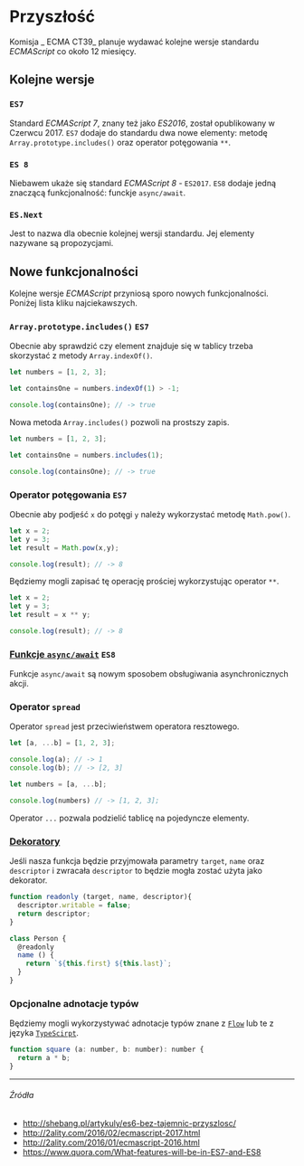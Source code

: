 # Przyszłość

Komisja _ ECMA CT39_ planuje wydawać kolejne wersje standardu _ECMAScript_ co około 12 miesięcy. 

## Kolejne wersje

### `ES7`

Standard _ECMAScript 7_, znany też jako _ES2016_, został opublikowany w Czerwcu 2017. `ES7` dodaje do standardu dwa nowe elementy: metodę `Array.prototype.includes()` oraz operator potęgowania `**`.

### `ES 8`

Niebawem ukaże się standard _ECMAScript 8_ - `ES2017`. `ES8` dodaje jedną znaczącą funkcjonalność: funckje `async/await`.

### `ES.Next`

Jest to nazwa dla obecnie kolejnej wersji standardu. Jej elementy nazywane są propozycjami.

## Nowe funkcjonalności

Kolejne wersje _ECMAScript_ przyniosą sporo nowych funkcjonalności. Poniżej lista kliku najciekawszych.

### `Array.prototype.includes()` `ES7`

Obecnie aby sprawdzić czy element znajduje się w tablicy trzeba skorzystać z metody `Array.indexOf()`.

```js
let numbers = [1, 2, 3];

let containsOne = numbers.indexOf(1) > -1;

console.log(containsOne); // -> true
```

Nowa metoda `Array.includes()` pozwoli na prostszy zapis.

```js
let numbers = [1, 2, 3];

let containsOne = numbers.includes(1);

console.log(containsOne); // -> true

```

### Operator potęgowania `ES7`

Obecnie aby podjeść `x` do potęgi `y` należy wykorzystać metodę `Math.pow()`.

```js
let x = 2;
let y = 3;
let result = Math.pow(x,y);

console.log(result); // -> 8
```

Będziemy mogli zapisać tę operację prościej wykorzystując operator `**`.

```js
let x = 2;
let y = 3;
let result = x ** y;

console.log(result); // -> 8
```

### [Funkcje `async/await`](https://github.com/tc39/ecmascript-asyncawait) `ES8`

Funkcje `async/await` są nowym sposobem obsługiwania asynchronicznych akcji.

### Operator `spread`

Operator `spread` jest przeciwieństwem operatora resztowego.

```js
let [a, ...b] = [1, 2, 3];

console.log(a); // -> 1
console.log(b); // -> [2, 3]

let numbers = [a, ...b];

console.log(numbers) // -> [1, 2, 3];
```

Operator `...` pozwala podzielić tablicę na pojedyncze elementy.

### [Dekoratory](https://github.com/tc39/proposal-decorators)

Jeśli nasza funkcja będzie przyjmowała parametry `target`, `name` oraz `descriptor` i zwracała `descriptor` to będzie mogła zostać użyta jako dekorator.

```js
function readonly (target, name, descriptor){
  descriptor.writable = false;
  return descriptor;
}

class Person {
  @readonly   
  name () { 
    return `${this.first} ${this.last}`; 
  } 
}
```

### Opcjonalne adnotacje typów

Będziemy mogli wykorzystywać adnotacje typów znane z [`Flow`](https://flow.org) lub te z języka [`TypeScirpt`](http://www.typescriptlang.org).

```js
function square (a: number, b: number): number {
  return a * b;
}
```

---

###### Źródła

* http://shebang.pl/artykuly/es6-bez-tajemnic-przyszlosc/
* http://2ality.com/2016/02/ecmascript-2017.html
* http://2ality.com/2016/01/ecmascript-2016.html
* https://www.quora.com/What-features-will-be-in-ES7-and-ES8
